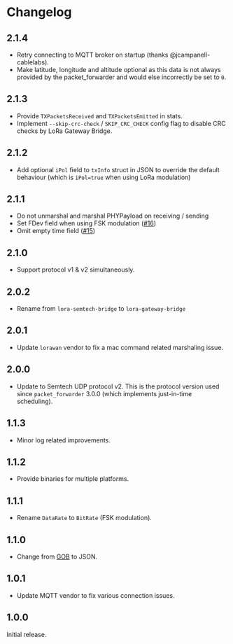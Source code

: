 # Changelog

## 2.1.4

* Retry connecting to MQTT broker on startup (thanks @jcampanell-cablelabs).
* Make latitude, longitude and altitude optional as this data is not always
  provided by the packet_forwarder and would else incorrectly be set to `0`.

## 2.1.3

* Provide `TXPacketsReceived` and `TXPacketsEmitted` in stats.
* Implement `--skip-crc-check` / `SKIP_CRC_CHECK` config flag to disable CRC
  checks by LoRa Gateway Bridge.

## 2.1.2

* Add optional `iPol` field to `txInfo` struct in JSON to override the default
  behaviour (which is `iPol=true` when using LoRa modulation)

## 2.1.1

* Do not unmarshal and marshal PHYPayload on receiving / sending
* Set FDev field when using FSK modulation ([#16](https://github.com/brocaar/lora-gateway-bridge/issues/16))
* Omit empty time field ([#15](https://github.com/brocaar/lora-gateway-bridge/issues/16))

## 2.1.0

* Support protocol v1 & v2 simultaneously.

## 2.0.2

* Rename from `lora-semtech-bridge` to `lora-gateway-bridge`

## 2.0.1

* Update `lorawan` vendor to fix a mac command related marshaling issue.

## 2.0.0

* Update to Semtech UDP protocol v2. This is the protocol version used
  since `packet_forwarder` 3.0.0 (which implements just-in-time scheduling).

## 1.1.3

* Minor log related improvements.

## 1.1.2

* Provide binaries for multiple platforms.

## 1.1.1

* Rename `DataRate` to `BitRate` (FSK modulation).

## 1.1.0

* Change from [GOB](https://golang.org/pkg/encoding/gob/) to JSON.

## 1.0.1

* Update MQTT vendor to fix various connection issues.

## 1.0.0

Initial release.
